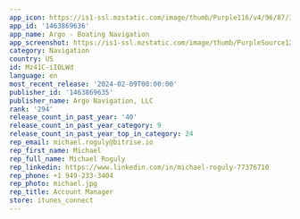 ```yaml
---
app_icon: https://is1-ssl.mzstatic.com/image/thumb/Purple116/v4/96/87/3e/96873e6c-9a28-95b6-b571-e66b02bf1e99/AppIcon-1x_U007emarketing-0-7-0-85-220.png/1024x1024bb.png
app_id: '1463869636'
app_name: Argo - Boating Navigation
app_screenshot: https://is1-ssl.mzstatic.com/image/thumb/PurpleSource126/v4/04/64/bd/0464bda3-b60f-a218-79dc-14156ae61215/4d106131-41db-43f6-b870-c3763c1be9ff_6_5_Screen1.jpg/1284x2778bb.png
category: Navigation
country: US
id: Mz41C-iIOLWd
language: en
most_recent_release: '2024-02-09T00:00:00'
publisher_id: '1463869635'
publisher_name: Argo Navigation, LLC
rank: '294'
release_count_in_past_year: '40'
release_count_in_past_year_category: 9
release_count_in_past_year_top_in_category: 24
rep_email: michael.roguly@bitrise.io
rep_first_name: Michael
rep_full_name: Michael Roguly
rep_linkedin: https://www.linkedin.com/in/michael-roguly-77376710
rep_phone: +1 949-233-3404
rep_photo: michael.jpg
rep_title: Account Manager
store: itunes_connect
---
```

